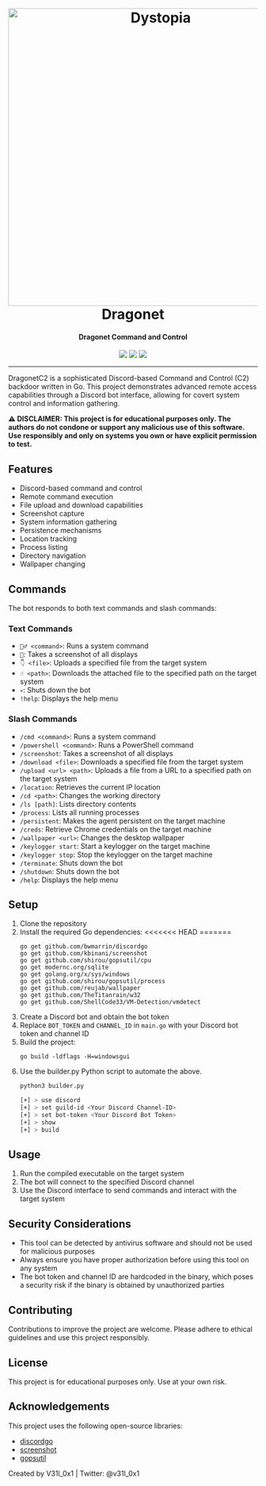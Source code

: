 <br>
<h1 align="center">
  <br>
  <a href="https://github.com/V31L0X1/"><img src="https://i.imgur.com/lk8k6L0.png" width=600 weigth=500 alt="Dystopia"></a>
  <br>
  Dragonet
  <br>
</h1>

<h4 align="center">Dragonet Command and Control</h4>

<p align="center">
    <img src="https://img.shields.io/badge/Backdoor_Platform-blue">
    <img src="https://img.shields.io/badge/Version-2.0.0-blue">
    <img src="https://img.shields.io/badge/Go-1.23.1-blue">
</p>

---

DragonetC2 is a sophisticated Discord-based Command and Control (C2) backdoor written in Go. This project demonstrates advanced remote access capabilities through a Discord bot interface, allowing for covert system control and information gathering.

**⚠️ DISCLAIMER: This project is for educational purposes only. The authors do not condone or support any malicious use of this software. Use responsibly and only on systems you own or have explicit permission to test.**

## Features

- Discord-based command and control
- Remote command execution
- File upload and download capabilities
- Screenshot capture
- System information gathering
- Persistence mechanisms
- Location tracking
- Process listing
- Directory navigation
- Wallpaper changing

## Commands

The bot responds to both text commands and slash commands:

### Text Commands
- `🏃‍♂️ <command>`: Runs a system command
- `📸`: Takes a screenshot of all displays
- `👇 <file>`: Uploads a specified file from the target system
- `☝️ <path>`: Downloads the attached file to the specified path on the target system
- `💀`: Shuts down the bot
- `!help`: Displays the help menu

### Slash Commands
- `/cmd <command>`: Runs a system command
- `/powershell <command>`: Runs a PowerShell command
- `/screenshot`: Takes a screenshot of all displays
- `/download <file>`: Downloads a specified file from the target system
- `/upload <url> <path>`: Uploads a file from a URL to a specified path on the target system
- `/location`: Retrieves the current IP location
- `/cd <path>`: Changes the working directory
- `/ls [path]`: Lists directory contents
- `/process`: Lists all running processes
- `/persistent`: Makes the agent persistent on the target machine
- `/creds`: Retrieve Chrome credentials on the target machine
- `/wallpaper <url>`: Changes the desktop wallpaper
- `/keylogger start`: Start a keylogger on the target machine
- `/keylogger stop`: Stop the keylogger on the target machine
- `/terminate`: Shuts down the bot
- `/shutdown`: Shuts down the bot
- `/help`: Displays the help menu

## Setup

1. Clone the repository
2. Install the required Go dependencies:
<<<<<<< HEAD
=======
   ```
   go get github.com/bwmarrin/discordgo
   go get github.com/kbinani/screenshot
   go get github.com/shirou/gopsutil/cpu
   go get modernc.org/sqlite
   go get golang.org/x/sys/windows
   go get github.com/shirou/gopsutil/process
   go get github.com/reujab/wallpaper
   go get github.com/TheTitanrain/w32
   go get github.com/ShellCode33/VM-Detection/vmdetect
   ```
3. Create a Discord bot and obtain the bot token
4. Replace `BOT_TOKEN` and `CHANNEL_ID` in `main.go` with your Discord bot token and channel ID
5. Build the project:
   ```
   go build -ldflags -H=windowsgui
   ```
6. Use the builder.py Python script to automate the above.
   ```bash
   python3 builder.py

   [+] > use discord
   [+] > set guild-id <Your Discord Channel-ID>
   [+] > set bot-token <Your Discord Bot Token>
   [+] > show
   [+] > build
   ```

## Usage

1. Run the compiled executable on the target system
2. The bot will connect to the specified Discord channel
3. Use the Discord interface to send commands and interact with the target system

## Security Considerations

- This tool can be detected by antivirus software and should not be used for malicious purposes
- Always ensure you have proper authorization before using this tool on any system
- The bot token and channel ID are hardcoded in the binary, which poses a security risk if the binary is obtained by unauthorized parties

## Contributing

Contributions to improve the project are welcome. Please adhere to ethical guidelines and use this project responsibly.

## License

This project is for educational purposes only. Use at your own risk.

## Acknowledgements

This project uses the following open-source libraries:
- [discordgo](https://github.com/bwmarrin/discordgo)
- [screenshot](https://github.com/kbinani/screenshot)
- [gopsutil](https://github.com/shirou/gopsutil)

Created by V31l_0x1 | Twitter: @v31l_0x1
